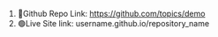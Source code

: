 1. 🦑Github Repo Link: https://github.com/topics/demo
2. 🟢Live Site link: username.github.io/repository_name
